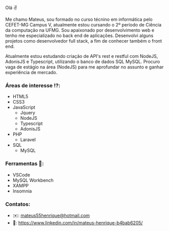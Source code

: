 Olá ✌️

Me chamo Mateus, sou formado no curso técnino em informática pelo CEFET-MG Campus V, atualmente estou cursando o 2º período de Ciência da computação na UFMG. Sou apaixonado por desenvolvimento web e tenho me especializado no back end de aplicações. Desenvolvi alguns projetos como desenvolvedor full stack, a fim de conhecer também o front end.

Atualmente estou estudando criação de API's rest e restful com NodeJS, AdonisJS e Typescript, utilizando o banco de dados SQL MySQL. Procuro vaga de estágio na área (NodeJS) para me aprofundar no assunto e ganhar experiência de mercado.

### Áreas de interesse ⁉️:
* HTML5
* CSS3
* JavaScript
  * Jquery
  * NodeJS
  * Typescript
  * AdonisJS
* PHP
  * Laravel
* SQL
  * MySQL

### Ferramentas 🔧:
* VSCode
* MySQL Workbench
* XAMPP
* Insomnia

### Contatos:
- ✉️: mateus55henrique@hotmail.com
- 📝: https://www.linkedin.com/in/mateus-henrique-b4bab6205/

<!--
**MateusHSS/MateusHSS** is a ✨ _special_ ✨ repository because its `README.md` (this file) appears on your GitHub profile.

Here are some ideas to get you started:

- 🔭 I’m currently working on ...
- 🌱 I’m currently learning ...
- 👯 I’m looking to collaborate on ...
- 🤔 I’m looking for help with ...
- 💬 Ask me about ...
- 📫 How to reach me: ...
- 😄 Pronouns: ...
- ⚡ Fun fact: ...
-->
